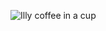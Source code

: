 ![Illy coffee in a cup](https://www.illy.com/content/dam/channels/website/consumer/usa/category-subscription/2019-coffee-beauty-mug-subscription-1586x900.jpg)
